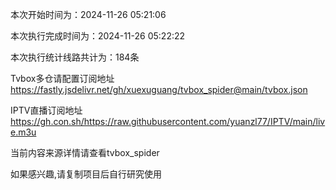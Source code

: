
本次开始时间为：2024-11-26 05:21:06

本次执行完成时间为：2024-11-26 05:22:22

本次执行统计线路共计为：184条

Tvbox多仓请配置订阅地址 https://fastly.jsdelivr.net/gh/xuexuguang/tvbox_spider@main/tvbox.json

IPTV直播订阅地址 https://gh.con.sh/https://raw.githubusercontent.com/yuanzl77/IPTV/main/live.m3u

当前内容来源详情请查看tvbox_spider

如果感兴趣,请复制项目后自行研究使用
